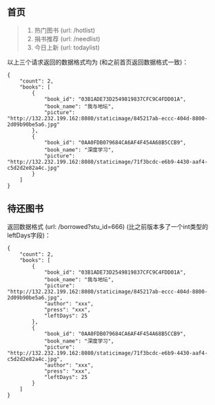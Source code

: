 ## 首页

> 1. 热门图书 (url: /hotlist)
> 2. 捐书推荐 (url: /needlist)
> 3. 今日上新 (url: todaylist)

以上三个请求返回的数据格式均为 (和之前首页返回数据格式一致)：

```
{
    "count": 2,
    "books": [
        {
            "book_id": "03B1ADE73D2549819837CFC9C4FDD01A",
            "book_name": "我与地坛",
            "picture": "http://132.232.199.162:8080/staticimage/845217ab-eccc-404d-8800-2d09b90be5a6.jpg"
        },
        {
            "book_id": "0AA0FDB079684CA6AF4F454A68B5CCB9",
            "book_name": "深度学习",
            "picture": "http://132.232.199.162:8080/staticimage/71f3bcdc-e6b9-4430-aaf4-c5d2d2e82a4c.jpg"
        }
    ]
}
```

## 待还图书

返回数据格式 (url: /borrowed?stu_id=666) (比之前版本多了一个int类型的leftDays字段)：

```
{
    "count": 2,
    "books": [
        {
            "book_id": "03B1ADE73D2549819837CFC9C4FDD01A",
            "book_name": "我与地坛",
            "picture": "http://132.232.199.162:8080/staticimage/845217ab-eccc-404d-8800-2d09b90be5a6.jpg",
            "author": "xxx",
            "press": "xxx",
            "leftDays": 25
        },
        {
            "book_id": "0AA0FDB079684CA6AF4F454A68B5CCB9",
            "book_name": "深度学习",
            "picture": "http://132.232.199.162:8080/staticimage/71f3bcdc-e6b9-4430-aaf4-c5d2d2e82a4c.jpg",
            "author": "xxx",
            "press": "xxx",
            "leftDays": 25
        }
    ]
}
```